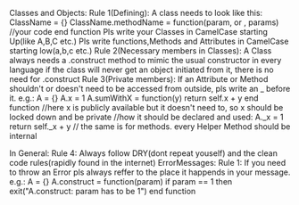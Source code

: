 Classes and Objects:
    Rule 1(Defining):
        A class needs to look like this:
            ClassName = {}
            ClassName.methodName = function(param, or , params)
            //your code
            end function
        Pls write your Classes in CamelCase starting Up(like A,B,C etc.)
        Pls write functions,Methods and Attributes in CamelCase starting low(a,b,c etc.)
    Rule 2(Necessary members in Classes):
        A Class always needs a .construct method to mimic the usual constructor in every language
        if the class will never get an object initiated from it, there is no need for .construct
    Rule 3(Private members):
        If an Attribute or Method shouldn't or doesn't need to be accessed from outside, pls write an _ before it. e.g.:
            A = {}
            A.x = 1
            A.sumWithX = function(y)
                return self.x + y
            end function
            //here x is publicly available but it doesn't need to, so x should be locked down and be private
            //how it should be declared and used:
            A._x = 1
            return self._x + y
            // the same is for methods. every Helper Method should be internal
            
In General:
        Rule 4:
            Always follow DRY(dont repeat youself) and the clean code rules(rapidly found in the internet)
ErrorMessages:
    Rule 1:
        If you need to throw an Error pls always reffer to the place it happends in your message.  e.g.:
        A = {}
        A.construct = function(param)
            if param == 1 then
                exit("A.construct: param has to be 1")
        end function